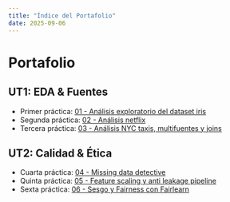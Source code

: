 ```yaml
---
title: "Índice del Portafolio"
date: 2025-09-06
---
```


# Portafolio


## UT1: EDA & Fuentes
  
- Primer práctica: [01 - Análisis exploratorio del dataset iris](01-Analisis_exploratorio_del_dataset_iris.md)
- Segunda práctica: [02 - Análisis netflix](02-analisis-netflix.md)
- Tercera práctica: [03 - Análisis NYC taxis, multifuentes y joins](03-analisis-multifuentes-y-joins.md)

## UT2: Calidad & Ética

- Cuarta práctica: [04 - Missing data detective](04-Missing-Data-Detective.md)
- Quinta práctica: [05 - Feature scaling y anti leakage pipeline](05-feature-scaling-y-anti-leakage-pipeline.md)
- Sexta práctica: [06 - Sesgo y Fairness con Fairlearn](06-Sesgo-y-Fairness-con-Fairlearn.md)
